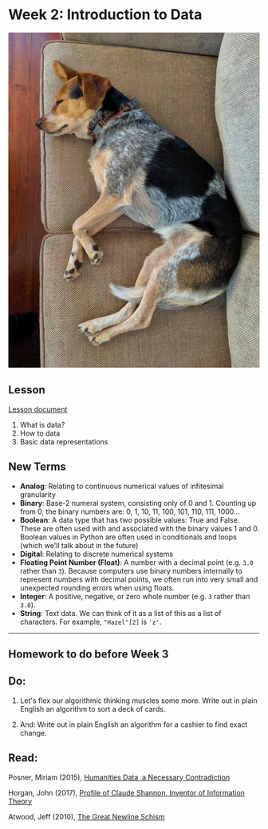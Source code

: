 # Week 2: Introduction to Data

![Hazel!](assets/sleeping_hazel.jpeg)

## Lesson
[Lesson document](intro_data.md)
1. What is data?
2. How to data
3. Basic data representations

## New Terms
* **Analog**: Relating to continuous numerical values of infitesimal granularity
* **Binary**: Base-2 numeral system, consisting only of 0 and 1. Counting up from 0, the binary numbers are: 0, 1, 10, 11, 100, 101, 110, 111, 1000...
* **Boolean**: A data type that has two possible values: True and False. These are often used with and associated with the binary values 1 and 0. Boolean values in Python are often used in conditionals and loops (which we'll talk about in the future)
* **Digital**: Relating to discrete numerical systems
* **Floating Point Number (Float)**: A number with a decimal point (e.g. `3.0` rather than `3`). Because computers use binary numbers internally to represent numbers with decimal points, we often run into very small and unexpected rounding errors when using floats.
* **Integer**: A positive, negative, or zero whole number (e.g. `3` rather than `3.0`).
* **String**: Text data. We can think of it as a list of this as a list of characters. For example, `"Hazel"[2]` is `'z'`.

---
## Homework to do before Week 3

## Do:

1. Let's flex our algorithmic thinking muscles some more. Write out in plain English an algorithm to sort a deck of cards.

2. And: Write out in plain English an algorithm for a cashier to find exact change.


## Read:
Posner, Miriam (2015),  [Humanities Data, a Necessary Contradiction ](http://miriamposner.com/blog/humanities-data-a-necessary-contradiction/)

Horgan, John (2017), [Profile of Claude Shannon, Inventor of Information Theory](https://blogs.scientificamerican.com/cross-check/profile-of-claude-shannon-inventor-of-information-theory/)

Atwood, Jeff (2010), [The Great Newline Schism](https://blog.codinghorror.com/the-great-newline-schism/)
